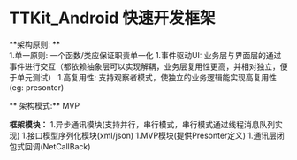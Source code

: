 # TTKit_Android 快速开发框架

 **架构原则: ** 		
1.单一原则: 一个函数/类应保证职责单一化
1.事件驱动UI: 业务层与界面层的通过事件进行交互（都依赖抽象层可以实现解耦，业务层复用性更高，并相对独立，便于单元测试）
1.高复用性: 支持观察者模式，使独立的业务逻辑能实现高复用性(eg: presonter)
 
 ** 架构模式:** 
 		MVP

 **框架模块：** 
1.异步通讯模块(支持并行，串行模式，串行模式通过线程消息队列实现)
1.接口模型序列化模块(xml/json)
1.MVP模块(提供Presonter定义)
1.通讯层闭包式回调(NetCallBack)